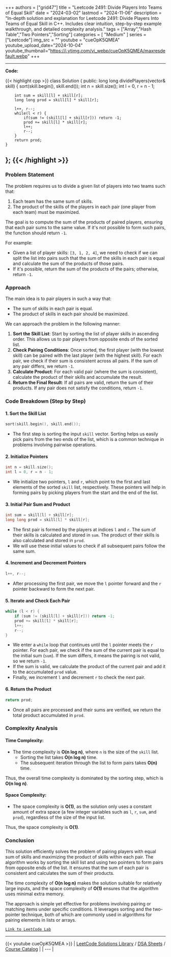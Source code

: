 
+++
authors = ["grid47"]
title = "Leetcode 2491: Divide Players Into Teams of Equal Skill"
date = "2024-03-02"
lastmod = "2024-11-06"
description = "In-depth solution and explanation for Leetcode 2491: Divide Players Into Teams of Equal Skill in C++. Includes clear intuition, step-by-step example walkthrough, and detailed complexity analysis."
tags = ["Array","Hash Table","Two Pointers","Sorting"]
categories = [
    "Medium"
]
series = ["Leetcode"]
img_src = ""
youtube = "cueOpK5QMEA"
youtube_upload_date="2024-10-04"
youtube_thumbnail="https://i.ytimg.com/vi_webp/cueOpK5QMEA/maxresdefault.webp"
+++



---
**Code:**

{{< highlight cpp >}}
class Solution {
public:
    long long dividePlayers(vector<int>& skill) {
        sort(skill.begin(), skill.end());
        int n = skill.size();
        int l = 0, r = n - 1;
        
        int sum = skill[l] + skill[r];
        long long prod = skill[l] * skill[r];
        
        l++, r--;
        while(l < r) {
            if(sum != (skill[l] + skill[r])) return -1;
            prod += skill[l] * skill[r];
            l++;
            r--;
        }
        return prod;
    }
};
{{< /highlight >}}
---

### Problem Statement

The problem requires us to divide a given list of players into two teams such that:
1. Each team has the same sum of skills.
2. The product of the skills of the players in each pair (one player from each team) must be maximized.

The goal is to compute the sum of the products of paired players, ensuring that each pair sums to the same value. If it's not possible to form such pairs, the function should return `-1`.

For example:
- Given a list of player skills: `[3, 1, 2, 4]`, we need to check if we can split the list into pairs such that the sum of the skills in each pair is equal and calculate the sum of the products of those pairs.
- If it's possible, return the sum of the products of the pairs; otherwise, return `-1`.

### Approach

The main idea is to pair players in such a way that:
- The sum of skills in each pair is equal.
- The product of skills in each pair should be maximized.

We can approach the problem in the following manner:
1. **Sort the Skill List**: Start by sorting the list of player skills in ascending order. This allows us to pair players from opposite ends of the sorted list.
2. **Check Pairing Conditions**: Once sorted, the first player (with the lowest skill) can be paired with the last player (with the highest skill). For each pair, we check if their sum is consistent across all pairs. If the sum of any pair differs, we return `-1`.
3. **Calculate Product**: For each valid pair (where the sum is consistent), calculate the product of their skills and accumulate the result.
4. **Return the Final Result**: If all pairs are valid, return the sum of their products. If any pair does not satisfy the conditions, return `-1`.

### Code Breakdown (Step by Step)

#### 1. **Sort the Skill List**

```cpp
sort(skill.begin(), skill.end());
```

- The first step is sorting the input `skill` vector. Sorting helps us easily pick pairs from the two ends of the list, which is a common technique in problems involving pairwise operations.

#### 2. **Initialize Pointers**

```cpp
int n = skill.size();
int l = 0, r = n - 1;
```

- We initialize two pointers, `l` and `r`, which point to the first and last elements of the sorted `skill` list, respectively. These pointers will help in forming pairs by picking players from the start and the end of the list.

#### 3. **Initial Pair Sum and Product**

```cpp
int sum = skill[l] + skill[r];
long long prod = skill[l] * skill[r];
```

- The first pair is formed by the players at indices `l` and `r`. The sum of their skills is calculated and stored in `sum`. The product of their skills is also calculated and stored in `prod`.
- We will use these initial values to check if all subsequent pairs follow the same sum.

#### 4. **Increment and Decrement Pointers**

```cpp
l++, r--;
```

- After processing the first pair, we move the `l` pointer forward and the `r` pointer backward to form the next pair.

#### 5. **Iterate and Check Each Pair**

```cpp
while (l < r) {
    if (sum != (skill[l] + skill[r])) return -1;
    prod += skill[l] * skill[r];
    l++;
    r--;
}
```

- We enter a `while` loop that continues until the `l` pointer meets the `r` pointer. For each pair, we check if the sum of the current pair is equal to the initial sum (`sum`). If the sum differs, it means the pairing is not valid, so we return `-1`.
- If the sum is valid, we calculate the product of the current pair and add it to the accumulated `prod` value.
- Finally, we increment `l` and decrement `r` to check the next pair.

#### 6. **Return the Product**

```cpp
return prod;
```

- Once all pairs are processed and their sums are verified, we return the total product accumulated in `prod`.

### Complexity Analysis

#### Time Complexity:
- The time complexity is **O(n log n)**, where `n` is the size of the `skill` list.
  - Sorting the list takes **O(n log n)** time.
  - The subsequent iteration through the list to form pairs takes **O(n)** time.
  
Thus, the overall time complexity is dominated by the sorting step, which is **O(n log n)**.

#### Space Complexity:
- The space complexity is **O(1)**, as the solution only uses a constant amount of extra space (a few integer variables such as `l`, `r`, `sum`, and `prod`), regardless of the size of the input list.

Thus, the space complexity is **O(1)**.

### Conclusion

This solution efficiently solves the problem of pairing players with equal sum of skills and maximizing the product of skills within each pair. The algorithm works by sorting the skill list and using two pointers to form pairs from opposite ends of the list. It ensures that the sum of each pair is consistent and calculates the sum of their products.

The time complexity of **O(n log n)** makes the solution suitable for relatively large inputs, and the space complexity of **O(1)** ensures that the algorithm uses minimal extra memory.

The approach is simple yet effective for problems involving pairing or matching items under specific conditions. It leverages sorting and the two-pointer technique, both of which are commonly used in algorithms for pairing elements in lists or arrays.

[`Link to LeetCode Lab`](https://leetcode.com/problems/divide-players-into-teams-of-equal-skill/description/)

---
{{< youtube cueOpK5QMEA >}}
| [LeetCode Solutions Library](https://grid47.xyz/leetcode/) / [DSA Sheets](https://grid47.xyz/sheets/) / [Course Catalog](https://grid47.xyz/courses/) |
| --- |
